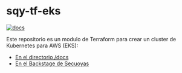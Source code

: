 # sqy-tf-eks

[![docs](https://github.com/Secuoyas-Experience/sqy-tf-eks/actions/workflows/techdocs.yml/badge.svg)](https://github.com/Secuoyas-Experience/sqy-tf-eks/actions/workflows/techdocs.yml)

Este repositorio es un modulo de Terraform para crear un cluster de Kubernetes para AWS (EKS):

- [En el directorio /docs](./docs/)
- [En el Backstage de Secuoyas](https://backstage.toolbox.secuoyas.com)